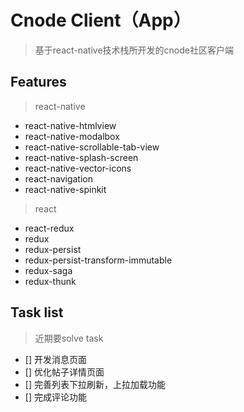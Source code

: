 # Cnode Client（App）

> 基于react-native技术栈所开发的cnode社区客户端

## Features

> react-native

- react-native-htmlview
-	react-native-modalbox
- react-native-scrollable-tab-view
- react-native-splash-screen
- react-native-vector-icons
- react-navigation
- react-native-spinkit

> react

- react-redux
- redux
- redux-persist
- redux-persist-transform-immutable
- redux-saga
- redux-thunk

## Task list

> 近期要solve task

- [] 开发消息页面
- [] 优化帖子详情页面
- [] 完善列表下拉刷新，上拉加载功能
- [] 完成评论功能
